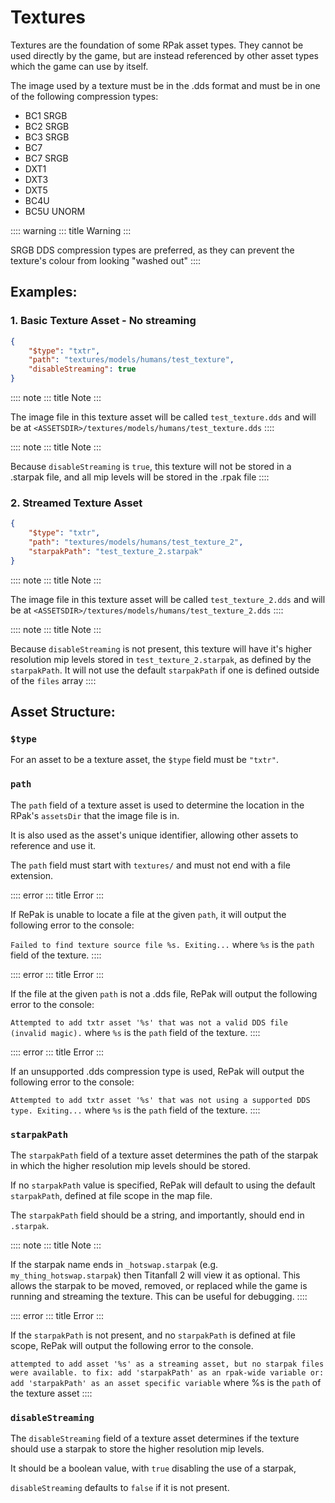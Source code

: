 # Textures

Textures are the foundation of some RPak asset types. They cannot be
used directly by the game, but are instead referenced by other asset
types which the game can use by itself.

The image used by a texture must be in the .dds format and must be in
one of the following compression types:

-   BC1 SRGB
-   BC2 SRGB
-   BC3 SRGB
-   BC7
-   BC7 SRGB
-   DXT1
-   DXT3
-   DXT5
-   BC4U
-   BC5U UNORM

:::: warning
::: title
Warning
:::

SRGB DDS compression types are preferred, as they can prevent the
texture\'s colour from looking \"washed out\"
::::

## Examples:

### 1. Basic Texture Asset - No streaming

``` json
{
    "$type": "txtr",
    "path": "textures/models/humans/test_texture",
    "disableStreaming": true
}
```

:::: note
::: title
Note
:::

The image file in this texture asset will be called `test_texture.dds`
and will be at `<ASSETSDIR>/textures/models/humans/test_texture.dds`
::::

:::: note
::: title
Note
:::

Because `disableStreaming` is `true`, this texture will not be stored in
a .starpak file, and all mip levels will be stored in the .rpak file
::::

### 2. Streamed Texture Asset

``` json
{
    "$type": "txtr",
    "path": "textures/models/humans/test_texture_2",
    "starpakPath": "test_texture_2.starpak"
}
```

:::: note
::: title
Note
:::

The image file in this texture asset will be called `test_texture_2.dds`
and will be at `<ASSETSDIR>/textures/models/humans/test_texture_2.dds`
::::

:::: note
::: title
Note
:::

Because `disableStreaming` is not present, this texture will have it\'s
higher resolution mip levels stored in `test_texture_2.starpak`, as
defined by the `starpakPath`. It will not use the default `starpakPath`
if one is defined outside of the `files` array
::::

## Asset Structure:

### `$type`

For an asset to be a texture asset, the `$type` field must be `"txtr"`.

### `path`

The `path` field of a texture asset is used to determine the location in
the RPak\'s `assetsDir` that the image file is in.

It is also used as the asset\'s unique identifier, allowing other assets
to reference and use it.

The `path` field must start with `textures/` and must not end with a
file extension.

:::: error
::: title
Error
:::

If RePak is unable to locate a file at the given `path`, it will output
the following error to the console:

`Failed to find texture source file %s. Exiting...` where `%s` is the
`path` field of the texture.
::::

:::: error
::: title
Error
:::

If the file at the given `path` is not a .dds file, RePak will output
the following error to the console:

`Attempted to add txtr asset '%s' that was not a valid DDS file (invalid magic).`
where `%s` is the `path` field of the texture.
::::

:::: error
::: title
Error
:::

If an unsupported .dds compression type is used, RePak will output the
following error to the console:

`Attempted to add txtr asset '%s' that was not using a supported DDS type. Exiting...`
where `%s` is the `path` field of the texture.
::::

### `starpakPath`

The `starpakPath` field of a texture asset determines the path of the
starpak in which the higher resolution mip levels should be stored.

If no `starpakPath` value is specified, RePak will default to using the
default `starpakPath`, defined at file scope in the map file.

The `starpakPath` field should be a string, and importantly, should end
in `.starpak`.

:::: note
::: title
Note
:::

If the starpak name ends in `_hotswap.starpak` (e.g.
`my_thing_hotswap.starpak`) then Titanfall 2 will view it as optional.
This allows the starpak to be moved, removed, or replaced while the game
is running and streaming the texture. This can be useful for debugging.
::::

:::: error
::: title
Error
:::

If the `starpakPath` is not present, and no `starpakPath` is defined at
file scope, RePak will output the following error to the console.

`attempted to add asset '%s' as a streaming asset, but no starpak files were available. to fix: add 'starpakPath' as an rpak-wide variable or: add 'starpakPath' as an asset specific variable`
where %s is the `path` of the texture asset
::::

### `disableStreaming`

The `disableStreaming` field of a texture asset determines if the
texture should use a starpak to store the higher resolution mip levels.

It should be a boolean value, with `true` disabling the use of a
starpak,

`disableStreaming` defaults to `false` if it is not present.
